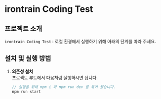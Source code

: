 # irontrain Coding Test

## 프로젝트 소개
`irontrain Coding Test` : 로컬 환경에서 실행하기 위해 아래의 단계를 따라 주세요.

## 설치 및 실행 방법

1. **의존성 설치**  
   프로젝트 루트에서 다음처럼 실행하시면 됩니다.
   ```javascript
   // 실행을 위해 npm i 와 npm run dev 를 묶어 뒀습니다. 
   npm run start
   ```
   
